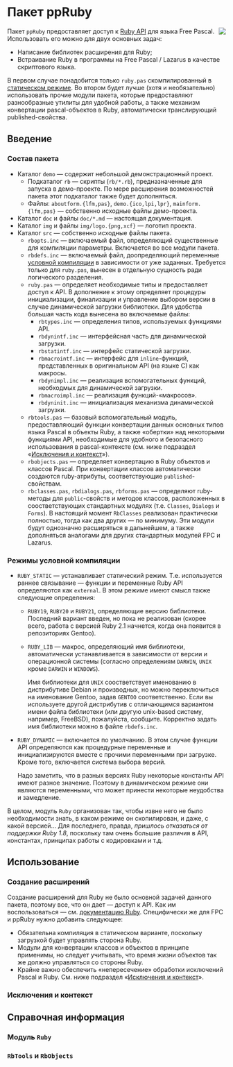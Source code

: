# Пакет ppRuby

<img src="https://raw.github.com/shikhalev/ppruby/master/img/logo.png" align="right">

Пакет `ppRuby` предоставляет доступ к [Ruby API][api] для языка Free Pascal.
Использовать его можно для двух основных задач:
* Написание библиотек расширения для Ruby;
* Встраивание Ruby в программы на Free Pascal / Lazarus в качестве скриптового
  языка.

В первом случае понадобится только `ruby.pas` скомпилированный в [статическом
режиме](#Режимы-условной-компиляции). Во втором будет лучше (хотя и 
необязательно) использовать
прочие модули пакета, которые предоставляют разнообразные утилиты для удобной
работы, а также механизм конвертации pascal-объектов в Ruby, автоматически
транслирующий published-свойства.

## Введение

### Состав пакета

* Каталог `demo` — содержит небольшой демонстрационный проект.
  * Подкаталог `rb` — скрипты (`rb/*.rb`), предназначенные для запуска в демо-проекте.
    По мере расширения возможностей пакета этот подкаталог также будет 
    дополняться.
  * Файлы: `aboutform.{lfm,pas}`, `demo.{ico,lpi,lpr}`, `mainform.{lfm,pas}` —
    собственно исходные файлы демо-проекта.
* Каталог `doc` и файлы `doc/*.md` — настоящая документация.
* Каталог `img` и файлы `img/logo.{png,xcf}` — логотип проекта.
* Каталог `src` — собственно исходные файлы пакета.
  * `rbopts.inc` — включаемый файл, определяющий существенные для компиляции
    параметры. Включается во все модули пакета.
  * `rbdefs.inc` — включаемый файл, доопределяющий переменные 
    [условной компиляции](#Режимы-условной-компиляции)
    в зависимости от уже заданных. Требуется только для `ruby.pas`, вынесен
    в отдельную сущность ради логического разделения.
  * `ruby.pas` — определяет необходимые типы и предоставляет доступ к API.
    В дополнение к этому определяет процедуры инициализации, финализации 
    и управление выбором версии в случае динамической загрузки библиотеки.
    Для удобства большая часть кода вынесена во включаемые файлы:
    * `rbtypes.inc` — определения типов, используемых функциями API.
    * `rbdynintf.inc` — интерфейсная часть для динамической загрузки.
    * `rbstatintf.inc` — интерфейс статической загрузки.
    * `rbmacrointf.inc` — интерфейс для `inline`-функций, представленных
      в оригинальном API (на языке C) как макросы.
    * `rbdynimpl.inc` — реализация вспомогательных функций, необходмых для
      динамической загрузки.
    * `rbmacroimpl.inc` — реализация функций-«макросов».
    * `rbdyninit.inc` — инициализация механизма динамической загрузки.
  * `rbtools.pas` — базовый вспомогательный модуль, предоставляющий функции
    конвертации данных основных типов языка Pascal в объекты Ruby, а также
    «обертки» над некоторыми функциями API, необходимые для удобного и 
    безопасного использования в pascal-контексте (см. ниже подраздел 
    «[Исключения и контекст](#Исключения-и-контекст)»).
  * `rbobjects.pas` — определяет конвертацию в Ruby объектов и классов Pascal.
    При конвертации классов автоматически создаются ruby-атрибуты, 
    соответствующие `published`-свойствам.
  * `rbclasses.pas`, `rbdialogs.pas`, `rbforms.pas` — определяют ruby-методы
    для `public`-свойств и методов классов, расположенных в соостветствующих
    стандартных модулях (т.е. `Classes`, `Dialogs` и `Forms`). В настоящий
    момент `RbClasses` реализован практически полностью, тогда как два других —
    по минимуму. Эти модули будут однозначно расширяться в дальнейшем, а также
    дополняться аналогами для других стандартных модулей FPC и Lazarus.

### Режимы условной компиляции

* `RUBY_STATIC` — устанавливает статический режим. Т.е. используется раннее 
  связывание — функции и переменные Ruby API определяются как `external`.
  В этом режиме имеют смысл также следующие определения:

  * `RUBY19`, `RUBY20` и `RUBY21`, определяющие версию библиотеки. Последний 
    вариант введен, но пока не реализован (скорее всего, работа с версией 
    Ruby 2.1 начнется, когда она появится в репозиториях Gentoo).

  * `RUBY_LIB` — макрос, определяющий имя библиотеки, автоматически 
    устанавливается в зависимости от версии и операционной системы (согласно
    определениям `DARWIN`, `UNIX` кроме `DARWIN` и `WINDOWS`).

    Имя библиотеки для `UNIX` соостветствует именованию в дистрибутиве Debian 
    и производных, но можно переключиться на именование Gentoo, задав `GENTOO` 
    соответственно. Если вы используете другой дистрибутив с отличающимся
    вариантом имени файла библиотеки (или другую unix-based систему, например,
    FreeBSD), пожалуйста, сообщите. Корректно задать имя библиотеки можно
    в файле `rbdefs.inc`.
    
* `RUBY_DYNAMIC` — включается по умолчанию. В этом случае функции API 
  определяются как процедурные переменные и инициализируются вместе с прочими
  переменными при загрузке. Кроме того, включается система выбора версий.

  Надо заметить, что в разных версиях Ruby некоторые константы API имеют
  разное значение. Поэтому в динамическом режиме они являются переменными,
  что может принести некоторые неудобства и замедление.
  
В целом, модуль `Ruby` организован так, чтобы извне него не было необходимости
знать, в каком режиме он скопилирован, и даже, с какой версией... Для последнего,
правда, *пришлось отказаться от поддержки Ruby 1.8*, поскольку там очень большие
различия в API, константах, принципах работы с кодировками и т.д.

## Использование

### Создание расширений

Создание расширений для Ruby не было основной задачей данного пакета, поэтому
все, что он дает — доступ к API. Как им воспользоваться — см. [документацию Ruby][api].
Специфически же для FPC и ppRuby нужно добавить следующее:
* Обязательна компиляция в статическом варианте, поскольку загрузкой будет 
  управлять сторона Ruby.
* Модули для конвертации классов и объектов в принципе применимы, но следует
  учитывать, что время жизни объектов так же должно управляться со стороны Ruby.
* Крайне важно обеспечить «непересечение» обработки исключений Pascal и Ruby. См. 
  ниже подраздел «[Исключения и контекст](#Исключения-и-контекст)».

### Исключения и контекст

## Справочная информация

### Модуль `Ruby`

### `RbTools` и `RbObjects`

[api]: http://rubydoc.info/stdlib/core/file/README.EXT
